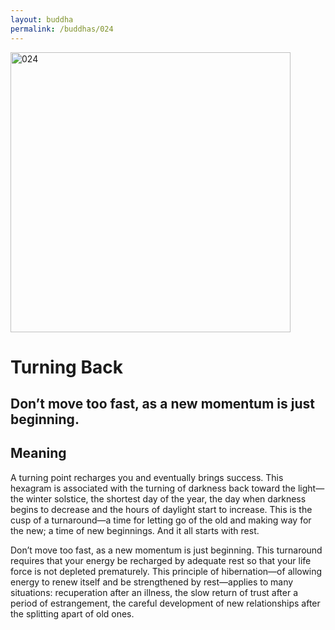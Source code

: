 ```yaml
---
layout: buddha
permalink: /buddhas/024
---
```


<div class="uk-text-center">
<img src="{{"/assets/img/buddhas/buddha-024.jpg" | relative_url}}" alt="024"  width="448" height="448"></div>

# Turning Back

## Don’t move too fast, as a new momentum is just beginning.

## Meaning

A turning point recharges you and eventually brings success. This hexagram is associated with the turning of darkness back toward the light—the winter solstice, the shortest day of the year, the day when darkness begins to decrease and the hours of daylight start to increase. This is the cusp of a turnaround—a time for letting go of the old and making way for the new; a time of new beginnings. And it all starts with rest.

Don’t move too fast, as a new momentum is just beginning. This turnaround requires that your energy be recharged by adequate rest so that your life force is not depleted prematurely. This principle of hibernation—of allowing energy to renew itself and be strengthened by rest—applies to many situations: recuperation after an illness, the slow return of trust after a period of estrangement, the careful development of new relationships after the splitting apart of old ones.
